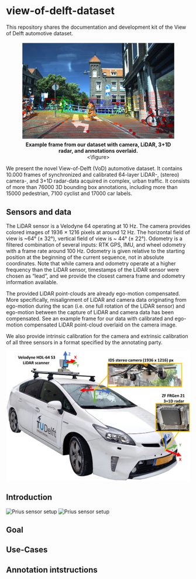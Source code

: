 # view-of-delft-dataset
This repository shares the documentation and development kit of the View of Delft automotive dataset.

<div align="center">
<figure>
<img src="Figures/example_frame_2.png" alt="Prius sensor setup" width="800"/>
<figcaption align = "center"><b>Example frame from our dataset with camera, LiDAR, 3+1D radar, and annotations overlaid.</b></figcaption>
<\figure>
</div>

 We present the novel View-of-Delft (VoD) automotive dataset. It contains 10.000 frames of synchronized and calibrated 64-layer LiDAR-, (stereo) camera-, and 3+1D radar-data acquired in complex, urban traffic. It consists of more than 76000 3D bounding box annotations, including more than 15000 pedestrian, 7100 cyclist and 17000 car labels.

## Sensors and data
The LiDAR sensor is a Velodyne 64 operating at 10 Hz. The camera provides colored images of 1936 × 1216 pixels at around 12 Hz. The horizontal field of view is ~64° (± 32°), vertical field of view is ~ 44° (± 22°). Odometry is a filtered combination of several inputs: RTK GPS, IMU, and wheel odometry with a frame rate around 100 Hz. Odometry is given relative to the starting position at the beginning of the current sequence, not in absolute coordinates. Note that while camera and odometry operate at a higher frequency than the LiDAR sensor, timestamps of the LiDAR sensor were chosen as “lead”, and we provide the closest camera frame and odometry information available. 

The provided LiDAR point-clouds are already ego-motion compensated. More specifically, misalignment of LiDAR and camera data originating from ego-motion during the scan (i.e. one full rotation of the LiDAR sensor) and ego-motion between the capture of LiDAR and camera data has been compensated. See an example frame for our data with calibrated and ego-motion compensated LiDAR point-cloud overlaid on the camera image. 

We also provide intrinsic calibration for the camera and extrinsic calibration of all three sensors in a format specified by the annotating party.

<img src="Figures/Prius_sensor_setup_5.png" alt="Prius sensor setup" width="800"/>

## Introduction

<img src="Figures/sensors.gif" alt="Prius sensor setup" width="600"/>

<img src="Figures/labels.gif" alt="Prius sensor setup" width="600"/>

## Goal 

## Use-Cases

## Annotation intstructions
